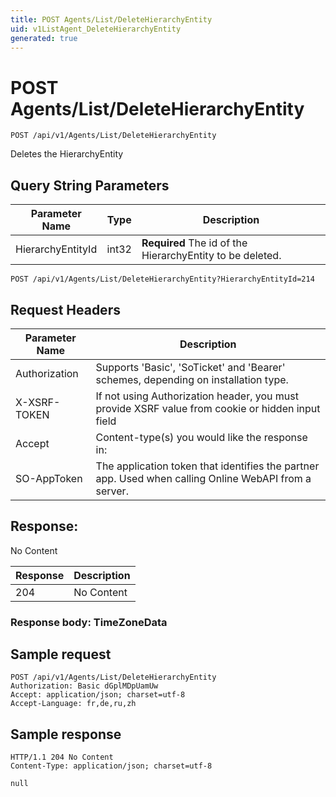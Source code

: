 ```yaml
---
title: POST Agents/List/DeleteHierarchyEntity
uid: v1ListAgent_DeleteHierarchyEntity
generated: true
---
```


# POST Agents/List/DeleteHierarchyEntity

```http
POST /api/v1/Agents/List/DeleteHierarchyEntity
```

Deletes the HierarchyEntity







## Query String Parameters

| Parameter Name | Type |  Description |
|----------------|------|--------------|
| HierarchyEntityId | int32 | **Required** The id of the HierarchyEntity to be deleted. |

```http
POST /api/v1/Agents/List/DeleteHierarchyEntity?HierarchyEntityId=214
```


## Request Headers

| Parameter Name | Description |
|----------------|-------------|
| Authorization  | Supports 'Basic', 'SoTicket' and 'Bearer' schemes, depending on installation type. |
| X-XSRF-TOKEN   | If not using Authorization header, you must provide XSRF value from cookie or hidden input field |
| Accept         | Content-type(s) you would like the response in:  |
| SO-AppToken | The application token that identifies the partner app. Used when calling Online WebAPI from a server. |


## Response:

No Content

| Response | Description |
|----------------|-------------|
| 204 | No Content |

### Response body: TimeZoneData


## Sample request

```http!
POST /api/v1/Agents/List/DeleteHierarchyEntity
Authorization: Basic dGplMDpUamUw
Accept: application/json; charset=utf-8
Accept-Language: fr,de,ru,zh
```

## Sample response

```http_
HTTP/1.1 204 No Content
Content-Type: application/json; charset=utf-8

null
```